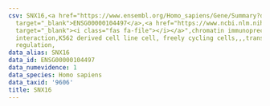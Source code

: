 ```yaml
---
csv: SNX16,<a href="https://www.ensembl.org/Homo_sapiens/Gene/Summary?db=core;g=ENSG00000104497"
  target="_blank">ENSG00000104497</a>,<a href="https://www.ncbi.nlm.nih.gov/pubmed/23959860"
  target="_blank"><i class="fas fa-file"></i></a>",chromatin immunoprecipitation assay,direct
  interaction,K562 derived cell line cell, freely cycling cells,,,transcriptional
  regulation,
data_alias: SNX16
data_id: ENSG00000104497
data_numevidence: 1
data_species: Homo sapiens
data_taxid: '9606'
title: SNX16
---
```


